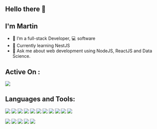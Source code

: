## Hello there 👋

## I'm Martin

- 👯 I’m a full-stack Developer, 💻 software
- 🌱 Currently learning NestJS
- 💬 Ask me about web development using NodeJS, ReactJS and Data Science.

## Active On :

<p>
<a href="https://www.linkedin.com/in/martin-w-4749b21b1/" target="blank">
  <img src="https://img.shields.io/badge/-MARTIN-141321?style=for-the-badge&logo=Linkedin&logoColor=white"/>
</a>
</p>

## Languages and Tools:

<p>
<img src="https://img.shields.io/badge/JavaScript-F7DF1E?style=for-the-badge&logo=javascript&logoColor=white">
<img src="https://img.shields.io/badge/HTML5-E34F26?style=for-the-badge&logo=html5&logoColor=white">
<img src="https://img.shields.io/badge/CSS-0077B5?&style=for-the-badge&logo=css3&logoColor=white">
<img src="https://img.shields.io/badge/React-14354C?style=for-the-badge&logo=react&logoColor=blue">
<img src="https://img.shields.io/badge/Nest-127a9b?style=for-the-badge&logo=nestjs&logoColor=e0234e">
<img src="https://img.shields.io/badge/Bootstrap-563D7C?style=for-the-badge&logo=bootstrap&logoColor=white">
<img src="https://img.shields.io/badge/Vscode-0077B5?style=for-the-badge&logo=visual-studio-code&logoColor=white">
<img src="https://img.shields.io/badge/MongoDB-4EA94B?style=for-the-badge&logo=mongodb&logoColor=white">
<img src="https://img.shields.io/badge/Firebase-4EA94B?style=for-the-badge&logo=mongodb&logoColor=yellow">
<img src="https://img.shields.io/badge/PostgreSQL-14354C?style=for-the-badge&logo=postgreSQL&logoColor=blue">
<img src="https://img.shields.io/badge/MySQL-14354c?style=for-the-badge&logo=mySQL&logoColor=bluemy">
</p>

<!-- 
## Github STATS :cyclone:

![My Github Stats](https://github-readme-stats.vercel.app/api?username=mine-martin&show_icons=true&theme=radical)
![My Top Languages Card](https://github-readme-stats.vercel.app/api/top-langs/?username=mine-martin&theme=radical)
<br>

## Some Repos to Visit :blossom:
![ReadMe Card](https://github-readme-stats.vercel.app/api/pin/?username=mine-martin&repo=ImageGalleryAPI&show_icons=true&theme=radical)
![ReadMe Card](https://github-readme-stats.vercel.app/api/pin/?username=mine-martin&repo=react-form-fields&show_icons=true&theme=radical)
-->

[![](https://raw.githubusercontent.com/mine-martin/mine-martin/master/profile-summary-card-output/solarized/0-profile-details.svg)](https://github.com/mine-martin/github-profile-summary-cards)
[![](https://raw.githubusercontent.com/mine-martin/mine-martin/master/profile-summary-card-output/solarized/1-repos-per-language.svg)](https://github.com/mine-martin/github-profile-summary-cards) [![](https://raw.githubusercontent.com/mine-martin/mine-martin/master/profile-summary-card-output/solarized/2-most-commit-language.svg)](https://github.com/mine-martin/github-profile-summary-cards)
[![](https://raw.githubusercontent.com/mine-martin/mine-martin/master/profile-summary-card-output/solarized/3-stats.svg)](https://github.com/mine-martin/github-profile-summary-cards) [![](https://raw.githubusercontent.com/mine-martin/mine-martin/master/profile-summary-card-output/solarized/4-productive-time.svg)](https://github.com/mine-martin/github-profile-summary-cards)
